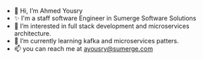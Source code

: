 - 👋 Hi, I’m Ahmed Yousry
- ✨ I'm a staff software Engineer in Sumerge Software Solutions
- 👀 I’m interested in full stack development and microservices architecture.
- 🌱 I’m currently learning kafka and microservices patters.
- 📫 you can reach me at ayousry@sumerge.com
